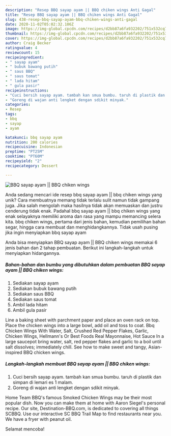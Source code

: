 ```yaml
---
description: "Resep BBQ sayap ayam || BBQ chiken wings Anti Gagal"
title: "Resep BBQ sayap ayam || BBQ chiken wings Anti Gagal"
slug: 438-resep-bbq-sayap-ayam-bbq-chiken-wings-anti-gagal
date: 2020-11-02T05:02:32.106Z
image: https://img-global.cpcdn.com/recipes/d2bb87a6fa932202/751x532cq70/bbq-sayap-ayam-bbq-chiken-wings-foto-resep-utama.jpg
thumbnail: https://img-global.cpcdn.com/recipes/d2bb87a6fa932202/751x532cq70/bbq-sayap-ayam-bbq-chiken-wings-foto-resep-utama.jpg
cover: https://img-global.cpcdn.com/recipes/d2bb87a6fa932202/751x532cq70/bbq-sayap-ayam-bbq-chiken-wings-foto-resep-utama.jpg
author: Craig Becker
ratingvalue: 4
reviewcount: 15
recipeingredient:
- " sayap ayam"
- " bubuk bawang putih"
- " saus BBQ"
- " saus tomat"
- " lada hitam"
- " gula pasir"
recipeinstructions:
- "Cuci bersih sayap ayam. tambah kan smua bumbu. taruh di plastik dan simpan di lemari es 1 malam."
- "Goreng di wajan anti lengket dengan sdikit minyak."
categories:
- Resep
tags:
- bbq
- sayap
- ayam

katakunci: bbq sayap ayam 
nutrition: 200 calories
recipecuisine: Indonesian
preptime: "PT25M"
cooktime: "PT60M"
recipeyield: "2"
recipecategory: Dessert

---
```



![BBQ sayap ayam || BBQ chiken wings](https://img-global.cpcdn.com/recipes/d2bb87a6fa932202/751x532cq70/bbq-sayap-ayam-bbq-chiken-wings-foto-resep-utama.jpg)

Anda sedang mencari ide resep bbq sayap ayam || bbq chiken wings yang unik? Cara membuatnya memang tidak terlalu sulit namun tidak gampang juga. Jika salah mengolah maka hasilnya tidak akan memuaskan dan justru cenderung tidak enak. Padahal bbq sayap ayam || bbq chiken wings yang enak selayaknya memiliki aroma dan rasa yang mampu memancing selera kita.
 bbq chiken wings, pertama dari jenis bahan, kemudian pemilihan bahan segar, hingga cara membuat dan menghidangkannya. Tidak usah pusing jika ingin menyiapkan bbq sayap ayam 

 Anda bisa menyiapkan BBQ sayap ayam || BBQ chiken wings memakai 6 jenis bahan dan 2 tahap pembuatan. Berikut ini langkah-langkah untuk menyiapkan hidangannya.

<!--inarticleads1-->

##### Bahan-bahan dan bumbu yang dibutuhkan dalam pembuatan BBQ sayap ayam || BBQ chiken wings:

1. Sediakan  sayap ayam
1. Sediakan  bubuk bawang putih
1. Sediakan  saus BBQ
1. Sediakan  saus tomat
1. Ambil  lada hitam
1. Ambil  gula pasir


Line a baking sheet with parchment paper and place an oven rack on top. Place the chicken wings into a large bowl, add oil and toss to coat. Bbq Chicken Wings With Water, Salt, Crushed Red Pepper Flakes, Garlic, Chicken Wings, Hellmann&#39;s Or Best Foods Real Mayonnaise, Hot Sauce In a large saucepot bring water, salt, red pepper flakes and garlic to a boil until salt dissolves; immediately chill. See how to make sweet and tangy, Asian-inspired BBQ chicken wings. 

<!--inarticleads2-->

##### Langkah-langkah membuat BBQ sayap ayam || BBQ chiken wings:

1. Cuci bersih sayap ayam. tambah kan smua bumbu. taruh di plastik dan simpan di lemari es 1 malam.
1. Goreng di wajan anti lengket dengan sdikit minyak.


Home Team BBQ&#39;s famous Smoked Chicken Wings may be their most popular dish. Now you can make them at home with Aaron Siegel&#39;s personal recipe. Our site, Destination-BBQ.com, is dedicated to covering all things SCBBQ. Use our interactive SC BBQ Trail Map to find restaurants near you. We have a fryer with peanut oil. 

 Selamat mencoba!
